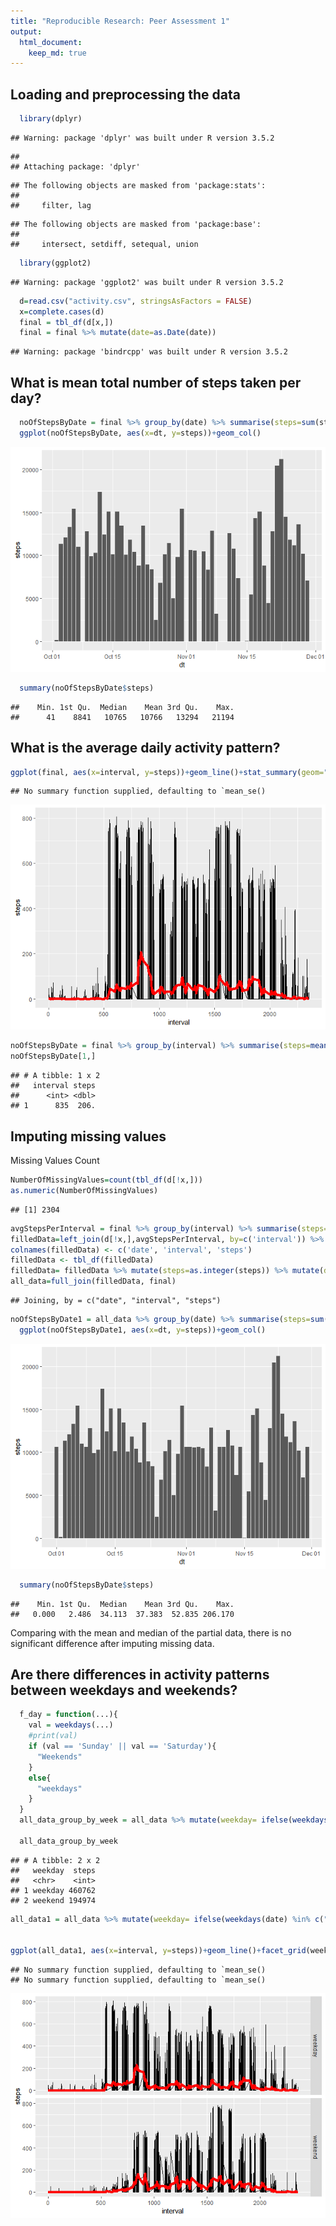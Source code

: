 ```yaml
---
title: "Reproducible Research: Peer Assessment 1"
output: 
  html_document:
    keep_md: true
---
```



## Loading and preprocessing the data

```r
  library(dplyr)
```

```
## Warning: package 'dplyr' was built under R version 3.5.2
```

```
## 
## Attaching package: 'dplyr'
```

```
## The following objects are masked from 'package:stats':
## 
##     filter, lag
```

```
## The following objects are masked from 'package:base':
## 
##     intersect, setdiff, setequal, union
```

```r
  library(ggplot2)
```

```
## Warning: package 'ggplot2' was built under R version 3.5.2
```

```r
  d=read.csv("activity.csv", stringsAsFactors = FALSE)
  x=complete.cases(d)
  final = tbl_df(d[x,])
  final = final %>% mutate(date=as.Date(date))
```

```
## Warning: package 'bindrcpp' was built under R version 3.5.2
```


## What is mean total number of steps taken per day?

```r
  noOfStepsByDate = final %>% group_by(date) %>% summarise(steps=sum(steps)) %>% mutate(dt=as.Date(date))
  ggplot(noOfStepsByDate, aes(x=dt, y=steps))+geom_col()
```

![](PA1_template_files/figure-html/unnamed-chunk-2-1.png)<!-- -->


```r
  summary(noOfStepsByDate$steps)
```

```
##    Min. 1st Qu.  Median    Mean 3rd Qu.    Max. 
##      41    8841   10765   10766   13294   21194
```


## What is the average daily activity pattern?

```r
ggplot(final, aes(x=interval, y=steps))+geom_line()+stat_summary(geom="line",lwd=2, col="red")
```

```
## No summary function supplied, defaulting to `mean_se()
```

![](PA1_template_files/figure-html/unnamed-chunk-4-1.png)<!-- -->


```r
noOfStepsByDate = final %>% group_by(interval) %>% summarise(steps=mean(steps))  %>% arrange(desc(steps))
noOfStepsByDate[1,]
```

```
## # A tibble: 1 x 2
##   interval steps
##      <int> <dbl>
## 1      835  206.
```

## Imputing missing values
Missing Values Count

```r
NumberOfMissingValues=count(tbl_df(d[!x,]))
as.numeric(NumberOfMissingValues)
```

```
## [1] 2304
```

```r
avgStepsPerInterval = final %>% group_by(interval) %>% summarise(steps=mean(steps))
filledData=left_join(d[!x,],avgStepsPerInterval, by=c('interval')) %>% select(date,interval, steps.y)
colnames(filledData) <- c('date', 'interval', 'steps')
filledData <- tbl_df(filledData)
filledData= filledData %>% mutate(steps=as.integer(steps)) %>% mutate(date=as.Date(date))
all_data=full_join(filledData, final)
```

```
## Joining, by = c("date", "interval", "steps")
```

```r
noOfStepsByDate1 = all_data %>% group_by(date) %>% summarise(steps=sum(steps)) %>% mutate(dt=as.Date(date))
  ggplot(noOfStepsByDate1, aes(x=dt, y=steps))+geom_col()
```

![](PA1_template_files/figure-html/unnamed-chunk-7-1.png)<!-- -->

```r
  summary(noOfStepsByDate$steps)
```

```
##    Min. 1st Qu.  Median    Mean 3rd Qu.    Max. 
##   0.000   2.486  34.113  37.383  52.835 206.170
```
Comparing with the mean and median of the partial data, there is no significant difference after imputing missing data.
  
  
## Are there differences in activity patterns between weekdays and weekends?

```r
  f_day = function(...){
    val = weekdays(...)
    #print(val)
    if (val == 'Sunday' || val == 'Saturday'){
      "Weekends"
    }
    else{
      "weekdays"
    }
  }
  all_data_group_by_week = all_data %>% mutate(weekday= ifelse(weekdays(date) %in% c("Saturday", "Sunday"), "weekend", "weekday")) %>% group_by(weekday) %>% summarize(steps=sum(steps))
  
  all_data_group_by_week
```

```
## # A tibble: 2 x 2
##   weekday  steps
##   <chr>    <int>
## 1 weekday 460762
## 2 weekend 194974
```


```r
all_data1 = all_data %>% mutate(weekday= ifelse(weekdays(date) %in% c("Saturday", "Sunday"), "weekend", "weekday"))


ggplot(all_data1, aes(x=interval, y=steps))+geom_line()+facet_grid(weekday ~ .)+stat_summary(geom="line",lwd=2, col="red")
```

```
## No summary function supplied, defaulting to `mean_se()
## No summary function supplied, defaulting to `mean_se()
```

![](PA1_template_files/figure-html/unnamed-chunk-9-1.png)<!-- -->

